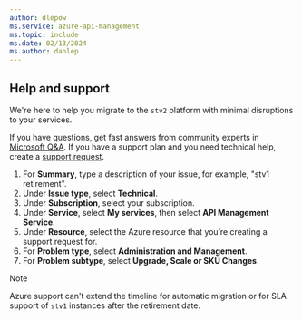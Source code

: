 ```yaml
---
author: dlepow
ms.service: azure-api-management
ms.topic: include
ms.date: 02/13/2024
ms.author: danlep
---
```

## Help and support

We're here to help you migrate to the `stv2` platform with minimal disruptions to your services.

If you have questions, get fast answers from community experts in [Microsoft Q&A](https://aka.ms/apim/retirement/stv1). If you have a support plan and you need technical help, create a [support request](https://portal.azure.com/#view/Microsoft_Azure_Support/HelpAndSupportBlade/~/overview).

1. For **Summary**, type a description of your issue, for example, "stv1 retirement". 
1. Under **Issue type**, select **Technical**.  
1. Under **Subscription**, select your subscription.  
1. Under **Service**, select **My services**, then select **API Management Service**. 
1. Under **Resource**, select the Azure resource that you’re creating a support request for.  
1. For **Problem type**, select **Administration and Management**. 
1. For **Problem subtype**, select **Upgrade, Scale or SKU Changes**. 

> [!NOTE]
> Azure support can't extend the timeline for automatic migration or for SLA support of `stv1` instances after the retirement date.

